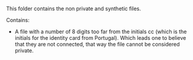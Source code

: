 This folder contains the non private and synthetic files.

Contains: 

- A file with a number of 8 digits too far from the initials cc (which is the initials for the identity card from Portugal). Which leads one to believe that they are not connected, that way the file cannot be considered private.
